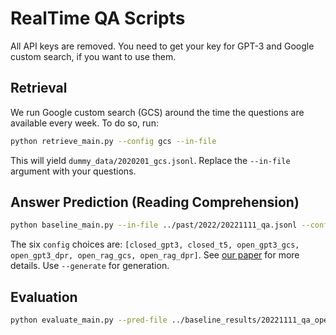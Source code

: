 # RealTime QA Scripts

All API keys are removed. You need to get your key for GPT-3 and Google custom search, if you want to use them.

## Retrieval
We run Google custom search (GCS) around the time the questions are available every week. To do so, run:
```bash
python retrieve_main.py --config gcs --in-file 
```
This will yield `dummy_data/2020201_gcs.jsonl`. Replace the `--in-file` argument with your questions.

## Answer Prediction (Reading Comprehension)
```bash
python baseline_main.py --in-file ../past/2022/20221111_qa.jsonl --config open_gpt3_gcs
```
The six `config` choices are: `[closed_gpt3, closed_t5, open_gpt3_gcs, open_gpt3_dpr, open_rag_gcs, open_rag_dpr]`. See [our paper](https://arxiv.org/abs/2207.13332) for more details. Use `--generate` for generation.

## Evaluation
```bash
python evaluate_main.py --pred-file ../baseline_results/20221111_qa_open_gpt3_gcs.jsonl --gold-file ../past/2022/20221111_qa.jsonl 
```
